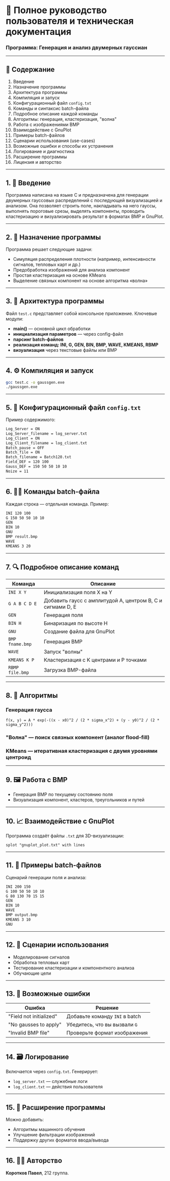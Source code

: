 # 📘 Полное руководство пользователя и техническая документация

### Программа: Генерация и анализ двумерных гауссиан

---

## 🧭 Содержание

1. Введение
2. Назначение программы
3. Архитектура программы
4. Компиляция и запуск
5. Конфигурационный файл `config.txt`
6. Команды и синтаксис batch-файла
7. Подробное описание каждой команды
8. Алгоритмы: генерация, кластеризация, "волна"
9. Работа с изображениями BMP
10. Взаимодействие с GnuPlot
11. Примеры batch-файлов
12. Сценарии использования (use-cases)
13. Возможные ошибки и способы их устранения
14. Логирование и диагностика
15. Расширение программы
16. Лицензия и авторство

---

## 1. 📌 Введение

Программа написана на языке C и предназначена для генерации двумерных гауссовых распределений с последующей визуализацией и анализом. Она позволяет строить поле, накладывать на него гауссы, выполнять пороговые срезы, выделять компоненты, проводить кластеризацию и визуализировать результат в форматах BMP и GnuPlot.

---

## 2. 🎯 Назначение программы

Программа решает следующие задачи:

- Симуляция распределения плотности (например, интенсивности сигналов, тепловых карт и др.)
- Предобработка изображений для анализа компонент
- Простая кластеризация на основе KMeans
- Выделение связных компонент на основе алгоритма «волна»

---

## 3. 🧱 Архитектура программы

Файл `test.c` представляет собой консольное приложение. Ключевые модули:

- **main()** — основной цикл обработки
- **инициализация параметров** — через config-файл
- **парсинг batch-файлов**
- **реализация команд: INI, G, GEN, BIN, BMP, WAVE, KMEANS, RBMP**
- **визуализация** через текстовые файлы или BMP

---

## 4. ⚙️ Компиляция и запуск

```bash
gcc test.c -o gaussgen.exe
./gaussgen.exe
```

---

## 5. 🧾 Конфигурационный файл `config.txt`

Пример содержимого:

```txt
Log_Server = ON
Log_Server_filename = log_server.txt
Log_Client = ON
Log_Client_filename = log_client.txt
Batch_pause = OFF
Batch_file = ON
Batch_filename = Batch120.txt
Field_DEF = 120 100
Gauss_DEF = 150 50 50 10 10
Noize = 11
```

---

## 6. 🧑‍💻 Команды batch-файла

Каждая строка — отдельная команда. Пример:
```txt
INI 120 100
G 150 50 50 10 10
GEN
BIN 10
GNU
BMP result.bmp
WAVE
KMEANS 3 20
```

---

## 7. 🔍 Подробное описание команд

| Команда            | Описание |
|--------------------|----------|
| `INI X Y`          | Инициализация поля X на Y |
| `G A B C D E`      | Добавить гаусс с амплитудой A, центром B, C и сигмами D, E |
| `GEN`              | Генерация поля |
| `BIN H`            | Бинаризация по высоте H |
| `GNU`              | Создание файла для GnuPlot |
| `BMP fname.bmp`    | Генерация BMP |
| `WAVE`             | Запуск "волны" |
| `KMEANS K P`       | Кластеризация с K центрами и P точками |
| `RBMP file.bmp`    | Загрузка BMP-файла |

---

## 8. 🧠 Алгоритмы

### Генерация гаусса
```
f(x, y) = A * exp(-((x - x0)^2 / (2 * sigma_x^2) + (y - y0)^2 / (2 * sigma_y^2)))
```

### "Волна" — поиск связных компонент (аналог flood-fill)

### KMeans — итеративная кластеризация с двумя уровнями центроид

---

## 9. 🖼 Работа с BMP

- Генерация BMP по текущему состоянию поля
- Визуализация компонент, кластеров, треугольников и путей

---

## 10. 📈 Взаимодействие с GnuPlot

Программа создаёт файлы `.txt` для 3D-визуализации:
```gnuplot
splot "gnuplot_plot.txt" with lines
```

---

## 11. 🧪 Примеры batch-файлов

Сценарий генерации поля и анализа:
```txt
INI 200 150
G 100 50 50 10 10
G 80 130 70 15 15
GEN
BIN 10
WAVE
BMP output.bmp
KMEANS 3 10
GNU
```

---

## 12. 📂 Сценарии использования

- Моделирование сигналов
- Обработка тепловых карт
- Тестирование кластеризации и компонентного анализа
- Обучающие цели

---

## 13. 🧯 Возможные ошибки

| Ошибка                       | Решение                           |
|-----------------------------|-----------------------------------|
| "Field not initialized"     | Добавьте команду `INI` в batch    |
| "No gausses to apply"       | Убедитесь, что вы вызвали `G`     |
| "Invalid BMP file"          | Проверьте формат изображения      |

---

## 14. 🗃 Логирование

Включается через `config.txt`. Генерирует:

- `log_server.txt` — служебные логи
- `log_client.txt` — действия пользователя

---

## 15. 🧩 Расширение программы

Можно добавить:
- Алгоритмы машинного обучения
- Улучшение фильтрации изображений
- Поддержку других форматов ввода/вывода

---

## 16. 👨‍💻 Авторство

**Коротков Павел**, 212 группа.
